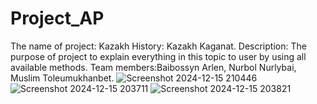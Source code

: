 # Project_AP
The name of project: Kazakh History: Kazakh Kaganat.
Description: The purpose of project to explain everything in this topic to user by using all available methods.
Team members:Baibossyn Arlen, Nurbol Nurlybai, Muslim Toleumukhanbet.
![Screenshot 2024-12-15 210446](https://github.com/user-attachments/assets/47b306fa-e726-47f1-ab18-86a70fae00ee)
![Screenshot 2024-12-15 203711](https://github.com/user-attachments/assets/6d28486e-490d-47f0-b7a1-f6fc9d3decae)
![Screenshot 2024-12-15 203821](https://github.com/user-attachments/assets/6ffb456d-06bb-4abc-aeca-edf097327dfe)

